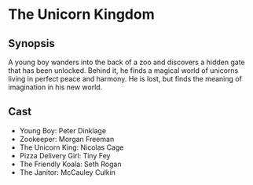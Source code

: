 # The Unicorn Kingdom

## Synopsis

A young boy wanders into the back of a zoo and discovers a hidden gate that has been unlocked. Behind it, he finds a magical world of unicorns living in perfect peace and harmony. He is lost, but finds the meaning of imagination in his new world.

## Cast

- Young Boy: Peter Dinklage
- Zookeeper: Morgan Freeman
- The Unicorn King: Nicolas Cage
- Pizza Delivery Girl: Tiny Fey
- The Friendly Koala: Seth Rogan
- The Janitor: McCauley Culkin
